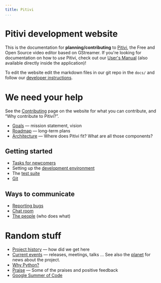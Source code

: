 ```yaml
---
title: Pitivi
...
```


# Pitivi development website

This is the documentation for **planning/contributing** to [Pitivi], the
Free and Open Source video editor based on GStreamer. If you're looking
for documentation on how to *use* Pitivi, check out our [User's Manual]
(also available directly inside the application)!

To edit the website edit the markdown files in our git repo in the
`docs/` and follow our [developer instructions].

  [Pitivi]: https://www.pitivi.org/
  [User's Manual]: https://www.pitivi.org/manual/
  [developer instructions]: HACKING.md

# We need your help

See the [Contributing](https://www.pitivi.org/contribute/) page
on the website for what you can contribute, and “Why contribute to
Pitivi?”.

-   [Goals](Goals.md) ― mission statement, vision
-   [Roadmap](Roadmap.md) ― long-term plans
-   [Architecture](Architecture.md) ― Where does Pitivi fit? What
    are all those components?


## Getting started

-   [Tasks for newcomers](https://gitlab.gnome.org/GNOME/pitivi/issues?label_name%5B%5D=4.+Newcomers)
-   Setting up the [development environment](HACKING.md)
-   The [test suite](Testing.md)
-   [Git](Git.md)

## Ways to communicate

-   [Reporting bugs](Bug_reporting.md)
-   [Chat room](https://www.pitivi.org/contact/)
-   [The people](The_people.md) (who does what)

# Random stuff

-   [Project history](Project_history.md) ― how did we get here
-   [Current events](Current_events.md) ― releases, meetings,
    talks ... See also the [planet](https://www.pitivi.org/planet/) for
    news about the project.
-   [Why Python?](design/Why_python.md)
-   [Praise](Praise.md) ― Some of the praises and positive feedback
-   [Google Summer of Code](Google_Summer_of_Code.md)
